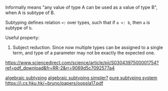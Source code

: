 Informally means "any value of type A can be used as a value of type B", when A is subtype of B.

Subtyping defines relation `<:` over types, such that if `a <: b`, then `a` is subtype of `b`.

Useful property:
1. Subject reduction. Since now multiple types can be assigned to a single term, and type of a parameter may not be exactly the expected one.

https://www.sciencedirect.com/science/article/pii/S0304397500001754?ref=pdf_download&fr=RR-2&rr=9069d5c7092577a4

[algebraic subtyping](https://www.cs.tufts.edu/~nr/cs257/archive/stephen-dolan/thesis.pdf)
[algebraic subtyping simpler?](https://infoscience.epfl.ch/bitstreams/afe084e0-0050-4542-99c7-c499d2fe1620/download)
[pure subtyping system](https://era.ed.ac.uk/bitstream/handle/1842/3937/Hutchins2009.pdf?sequence=1&isAllowed=y)
https://i.cs.hku.hk/~bruno/papers/oopsla17.pdf